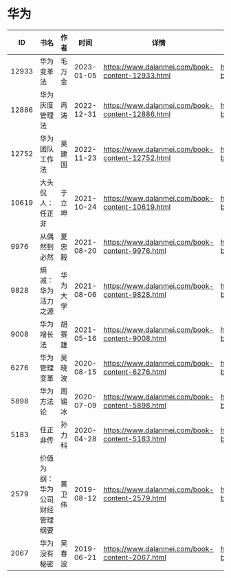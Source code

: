 # 华为

| ID | 书名 | 作者 | 时间 | 详情 | 下载页面 | EPUB下载链接 | MOBI下载链接 | AZW3下载链接 |
| --- | --- | --- | --- | --- | --- | --- | --- | --- |
| 12933 | 华为变革法 | 毛万金 | 2023-01-05 | https://www.dalanmei.com/book-content-12933.html | https://www.dalanmei.com/download-book-12933.html | http://ct.dalanmei.com/f/31084289-771231281-bc0362 | http://ct.dalanmei.com/f/31084289-771246680-5bf733 | http://ct.dalanmei.com/f/31084289-771236327-e8a4a8 |
| 12886 | 华为灰度管理法 | 冉涛 | 2022-12-31 | https://www.dalanmei.com/book-content-12886.html | https://www.dalanmei.com/download-book-12886.html | http://ct.dalanmei.com/f/31084289-771231510-b1bff8 | http://ct.dalanmei.com/f/31084289-771246783-de7907 | http://ct.dalanmei.com/f/31084289-771236475-ed42c7 |
| 12752 | 华为团队工作法 | 吴建国 | 2022-11-23 | https://www.dalanmei.com/book-content-12752.html | https://www.dalanmei.com/download-book-12752.html | http://ct.dalanmei.com/f/31084289-771231930-c93ba7 | http://ct.dalanmei.com/f/31084289-771247053-74df88 | http://ct.dalanmei.com/f/31084289-771236746-86d84e |
| 10619 | 大头侃人：任正非 | 于立坤 | 2021-10-24 | https://www.dalanmei.com/book-content-10619.html | https://www.dalanmei.com/download-book-10619.html | http://ct.dalanmei.com/f/31084289-570152914-983d6d | http://ct.dalanmei.com/f/31084289-570357863-19c3f7 | http://ct.dalanmei.com/f/31084289-571406149-09abf8 |
| 9976 | 从偶然到必然 | 夏忠毅 | 2021-08-20 | https://www.dalanmei.com/book-content-9976.html | https://www.dalanmei.com/download-book-9976.html | http://ct.dalanmei.com/f/31084289-571732273-636ba3 | http://ct.dalanmei.com/f/31084289-572016908-194d29 | http://ct.dalanmei.com/f/31084289-572083434-36801b |
| 9828 | 熵减：华为活力之源 | 华为大学 | 2021-08-06 | https://www.dalanmei.com/book-content-9828.html | https://www.dalanmei.com/download-book-9828.html | http://ct.dalanmei.com/f/31084289-571731148-b1da0e | http://ct.dalanmei.com/f/31084289-572067387-b2b6fd | http://ct.dalanmei.com/f/31084289-572086055-76d40a |
| 9008 | 华为增长法 | 胡赛雄 | 2021-05-16 | https://www.dalanmei.com/book-content-9008.html | https://www.dalanmei.com/download-book-9008.html | http://ct.dalanmei.com/f/31084289-571723071-ea6b7c | http://ct.dalanmei.com/f/31084289-572112718-16c938 | http://ct.dalanmei.com/f/31084289-572116970-5c8769 |
| 6276 | 华为管理变革 | 吴晓波 | 2020-08-15 | https://www.dalanmei.com/book-content-6276.html | https://www.dalanmei.com/download-book-6276.html | http://ct.dalanmei.com/f/31084289-571556104-a53097 | http://ct.dalanmei.com/f/31084289-571912565-ef3e93 | http://ct.dalanmei.com/f/31084289-572203327-2881d9 |
| 5898 | 华为方法论 | 周锡冰 | 2020-07-09 | https://www.dalanmei.com/book-content-5898.html | https://www.dalanmei.com/download-book-5898.html | http://ct.dalanmei.com/f/31084289-571621713-b38fcb | http://ct.dalanmei.com/f/31084289-571732307-4acc60 | http://ct.dalanmei.com/f/31084289-571911308-4e62fa |
| 5183 | 任正非传 | 孙力科 | 2020-04-28 | https://www.dalanmei.com/book-content-5183.html | https://www.dalanmei.com/download-book-5183.html | http://ct.dalanmei.com/f/31084289-571517576-8a7f58 | http://ct.dalanmei.com/f/31084289-571778248-b790d6 | http://ct.dalanmei.com/f/31084289-571923434-6baccd |
| 2579 | 价值为纲：华为公司财经管理纲要 | 黄卫伟 | 2019-08-12 | https://www.dalanmei.com/book-content-2579.html | https://www.dalanmei.com/download-book-2579.html | http://ct.dalanmei.com/f/31084289-571582899-bf8a90 | http://ct.dalanmei.com/f/31084289-571736290-31e312 | http://ct.dalanmei.com/f/31084289-571856371-00a2b5 |
| 2067 | 华为没有秘密 | 吴春波 | 2019-06-21 | https://www.dalanmei.com/book-content-2067.html | https://www.dalanmei.com/download-book-2067.html | http://ct.dalanmei.com/f/31084289-571500859-6b594f | http://ct.dalanmei.com/f/31084289-571775247-caa517 | http://ct.dalanmei.com/f/31084289-571875204-9f92e4 |
